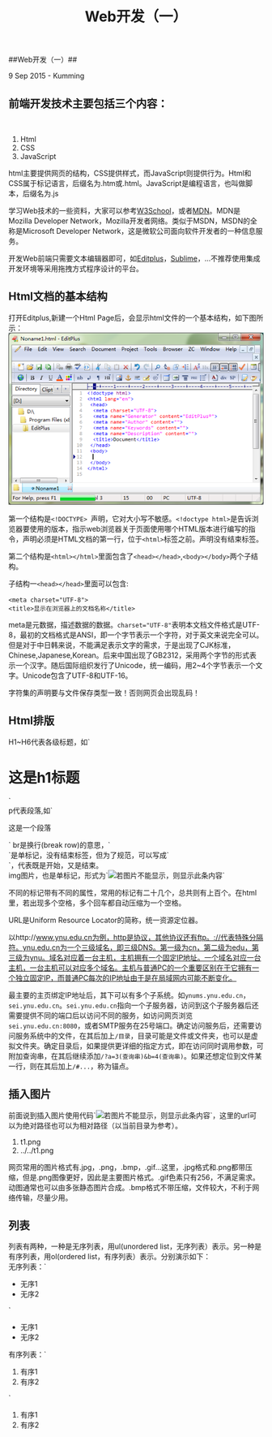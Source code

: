 ﻿---
layout: post
title: Web开发（一）
comments: true
---
##Web开发（一）##
<p class="meta">9 Sep 2015 - Kumming</p>
<h2>前端开发技术主要包括三个内容：</h2><br/>
<ol>
	<li>Html</li>
	<li>CSS</li>
	<li>JavaScript</li>
</ol>
<p>html主要提供网页的结构，CSS提供样式，而JavaScript则提供行为。Html和CSS属于标记语言，后缀名为.htm或.html。JavaScript是编程语言，也叫做脚本，后缀名为.js</p>

学习Web技术的一些资料，大家可以参考[W3School](http://www.w3school.com.cn/)，或者[MDN](https://developer.mozilla.org/en-US/docs/Web/JavaScript)。MDN是Mozilla Developer Network，Mozilla开发者网络。类似于MSDN，MSDN的全称是Microsoft Developer Network，这是微软公司面向软件开发者的一种信息服务。

开发Web前端只需要文本编辑器即可，如[Editplus](https://www.editplus.com/download.html)，[Sublime](http://www.sublimetext.com/)，...不推荐使用集成开发环境等采用拖拽方式程序设计的平台。

<h2>Html文档的基本结构</h2>

打开Editplus,新建一个Html Page后，会显示html文件的一个基本结构，如下图所示：
![](/images/Editplus.png)

第一个结构是`<!DOCTYPE> `声明，它对大小写不敏感。`<!doctype html>`是告诉浏览器要使用的版本，指示web浏览器关于页面使用哪个HTML版本进行编写的指令，声明必须是HTML文档的第一行，位于`<html>`标签之前。声明没有结束标签。

第二个结构是`<html></html>`里面包含了`<head></head>`,`<body></body>`两个子结构。

子结构一`<head></head>`里面可以包含:

    <meta charset="UTF-8">
	<title>显示在浏览器上的文档名称</title>

meta是元数据，描述数据的数据。`charset="UTF-8"`表明本文档文件格式是UTF-8，最初的文档格式是ANSI，即一个字节表示一个字符，对于英文来说完全可以。但是对于中日韩来说，不能满足表示文字的需求，于是出现了CJK标准，Chinese,Japanese,Korean。后来中国出现了GB2312，采用两个字节的形式表示一个汉字。随后国际组织发行了Unicode，统一编码，用2~4个字节表示一个文字。Unicode包含了UTF-8和UTF-16。

字符集的声明要与文件保存类型一致！否则网页会出现乱码！


<h2>Html排版</h2>
H1~H6代表各级标题，如`<h1>这是h1标题</h1>`<br>
p代表段落,如`<p>这是一个段落</p>`
br是换行(break row)的意思，`<br>`是单标记，没有结束标签，但为了规范，可以写成`<br/>`，代表既是开始，又是结束。<br>
img图片，也是单标记，形式为`<img sr="url" alt="若图片不能显示，则显示此条内容" />`

不同的标记带有不同的属性，常用的标记有二十几个，总共则有上百个。在html里，若出现多个空格，多个回车都自动压缩为一个空格。

URL是Uniform Resource Locator的简称，统一资源定位器。

以http://www.ynu.edu.cn为例，http是协议，其他协议还有ftp。://代表特殊分隔符。ynu.edu.cn为一个三级域名，即三级DNS。第一级为cn，第二级为edu，第三级为ynu。域名对应着一台主机，主机拥有一个固定IP地址。一个域名对应一台主机，一台主机可以对应多个域名。主机与普通PC的一个重要区别在于它拥有一个独立固定IP，而普通PC每次的IP地址由于是在局域网内可能不断变化。

最主要的主页绑定IP地址后，其下可以有多个子系统。如`ynums.ynu.edu.cn`，`sei.ynu.edu.cn`。`sei.ynu.edu.cn`指向一个子服务器，访问到这个子服务器后还需要提供不同的端口后以访问不同的服务，如访问网页浏览`sei.ynu.edu.cn:8080`，或者SMTP服务在25号端口。确定访问服务后，还需要访问服务系统中的文件，在其后加上`/目录`，目录可能是文件或文件夹，也可以是虚拟文件夹。确定目录后，如果提供更详细的指定方式，即在访问同时调用参数，可附加查询串，在其后继续添加`/?a=3(查询串)&b=4(查询串)`。如果还想定位到文件某一行，则在其后加上`/#...`，称为锚点。

<h2>插入图片</h2>
前面说到插入图片使用代码`<img sr="url" alt="若图片不能显示，则显示此条内容" />`，这里的url可以为绝对路径也可以为相对路径（以当前目录为参考）。
<ol>
	<li>t1.png</li>
	<li>../../t1.png</li>
</ol>

网页常用的图片格式有.jpg，.png，.bmp，.gif...这里，.jpg格式和.png都带压缩，但是.png图像更好，因此是主要图片格式。.gif色素只有256，不满足需求。动图通常也可以由多张静态图片合成。.bmp格式不带压缩，文件较大，不利于网络传输，尽量少用。

<h2>列表</h2>
列表有两种，一种是无序列表，用ul(unordered list，无序列表）表示。另一种是有序列表，用ol(ordered list，有序列表）表示。分别演示如下：<br>
无序列表：`<ul><li>无序1</li><li>无序2</li></ul>`
<ul>
	<li>无序1</li>
	<li>无序2</li>
</ul>
有序列表：`<ol><li>有序1</li><li>有序2</li></ol>`
<ol>
	<li>有序1</li>
	<li>有序2</li>
</ol>